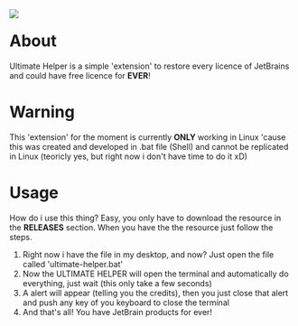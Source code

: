 <img src= "https://i.imgur.com/1K7r5CA.png" align="left"> 

# About
Ultimate Helper is a simple 'extension' to restore every licence of JetBrains and could have free licence for **EVER**!

# Warning
This 'extension' for the moment is currently **ONLY** working in Linux 'cause this was created and 
developed in .bat file (Shell) and cannot be replicated in Linux (teoricly yes, but right now i don't have time to do it xD)

# Usage
How do i use this thing? Easy, you only have to download the resource in the **RELEASES** section.
When you have the the resource just follow the steps.

 1. Right now i have the file in my desktop, and now? Just open the file called 'ultimate-helper.bat'
 2. Now the ULTIMATE HELPER will open the terminal and automatically do everything, just wait (this only take a few seconds)
 3. A alert will appear (telling you the credits), then you just close that alert and push any key of you keyboard to close the terminal
 4. And that's all! You have JetBrain products for ever!


 
